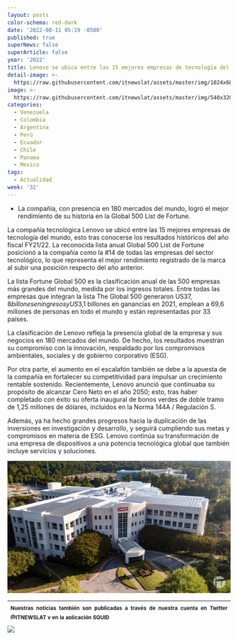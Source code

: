 ```yaml
---
layout: posts
color-schema: red-dark
date: '2022-08-11 05:19 -0500'
published: true
superNews: false
superArticle: false
year: '2022'
title: Lenovo se ubica entre las 15 mejores empresas de tecnología del mundo
detail-image: >-
  https://raw.githubusercontent.com/itnewslat/assets/master/img/1024x680/sede-lenovo-g.jpg
image: >-
  https://raw.githubusercontent.com/itnewslat/assets/master/img/540x320/sede-lenovo-p.jpg
categories:
  - Venezuela
  - Colombia
  - Argentina
  - Perú
  - Ecuador
  - Chile
  - Panama
  - Mexico
tags:
  - Actualidad
week: '32'
---
```

- La compañía, con presencia en 180 mercados del mundo, logró el mejor rendimiento de su historia en la Global 500 List de Fortune.

La compañía tecnológica Lenovo se ubicó entre las 15 mejores empresas de tecnología del mundo, esto tras conocerse los resultados históricos del año fiscal FY21/22. La reconocida lista anual Global 500 List de Fortune posicionó a la compañía como la #14 de todas las empresas del sector tecnológico, lo que representa el mejor rendimiento registrado de la marca al subir una posición respecto del año anterior.

La lista Fortune Global 500 es la clasificación anual de las 500 empresas más grandes del mundo, medida por los ingresos totales. Entre todas las empresas que integran la lista The Global 500 generaron US$37,8 billones en ingresos y US$3,1 billones en ganancias en 2021, emplean a 69,6 millones de personas en todo el mundo y están representadas por 33 países.

La clasificación de Lenovo refleja la presencia global de la empresa y sus negocios en 180 mercados del mundo. De hecho, los resultados muestran su compromiso con la innovación, respaldado por los compromisos ambientales, sociales y de gobierno corporativo (ESG). 

Por otra parte, el aumento en el escalafón también se debe a la apuesta de la compañía en fortalecer su competitividad para impulsar un crecimiento rentable sostenido. Recientemente, Lenovo anunció que continuaba su propósito de alcanzar Cero Neto en el año 2050; esto, tras haber completado con éxito su oferta inaugural de bonos verdes de doble tramo de 1,25 millones de dólares, incluidos en la Norma 144A / Regulación S. 

Además, ya ha hecho grandes progresos hacia la duplicación de las inversiones en investigación y desarrollo, y seguirá cumpliendo sus metas y compromisos en materia de ESG. 
Lenovo continúa su transformación de una empresa de dispositivos a una potencia tecnológica global que también incluye servicios y soluciones.

![](https://raw.githubusercontent.com/itnewslat/assets/master/img/540x320/sede-lenovo-p.jpg)

<table style="height: 42px;" width="569">
<tbody>
<tr>
<td style="text-align: justify;"><sub><strong>Nuestras noticias también son publicadas a través de nuestra cuenta en Twitter <a href="https://twitter.com/itnewslat?lang=es">@ITNEWSLAT</a> y en la aplicación <a href="https://squidapp.co/en/">SQUID</a></strong></sub></td>
</tr>
</tbody>
</table>

<img src="https://tracker.metricool.com/c3po.jpg?hash=56f88a41e39ab42c063cc51676587a04"/>